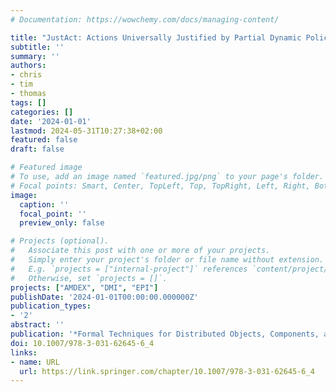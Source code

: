 ```yaml
---
# Documentation: https://wowchemy.com/docs/managing-content/

title: "JustAct: Actions Universally Justified by Partial Dynamic Policies"
subtitle: ''
summary: ''
authors:
- chris
- tim
- thomas
tags: []
categories: []
date: '2024-01-01'
lastmod: 2024-05-31T10:27:38+02:00
featured: false
draft: false

# Featured image
# To use, add an image named `featured.jpg/png` to your page's folder.
# Focal points: Smart, Center, TopLeft, Top, TopRight, Left, Right, BottomLeft, Bottom, BottomRight.
image:
  caption: ''
  focal_point: ''
  preview_only: false

# Projects (optional).
#   Associate this post with one or more of your projects.
#   Simply enter your project's folder or file name without extension.
#   E.g. `projects = ["internal-project"]` references `content/project/deep-learning/index.md`.
#   Otherwise, set `projects = []`.
projects: ["AMDEX", "DMI", "EPI"]
publishDate: '2024-01-01T00:00:00.000000Z'
publication_types:
- '2'
abstract: ''
publication: '*Formal Techniques for Distributed Objects, Components, and Systems (FORTE 2024)*'
doi: 10.1007/978-3-031-62645-6_4
links:
- name: URL
  url: https://link.springer.com/chapter/10.1007/978-3-031-62645-6_4
---
```

